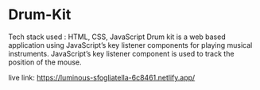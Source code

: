 # Drum-Kit
Tech stack used : HTML, CSS, JavaScript Drum kit is a web based application using JavaScript’s key listener components for playing musical instruments. JavaScript’s key listener component is used to track the position of the mouse.

live link: https://luminous-sfogliatella-6c8461.netlify.app/
